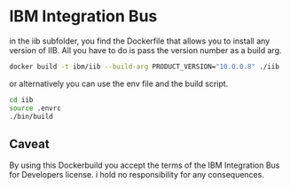 # IBM Integration Bus

in the iib subfolder, you find the Dockerfile that allows you to install any version of IIB.
All you have to do is pass the version number as a build arg.

```sh
docker build -t ibm/iib --build-arg PRODUCT_VERSION="10.0.0.8" ./iib
```

or alternatively you can use the env file and the build script.

```sh
cd iib
source .envrc
./bin/build
```

## Caveat

By using this Dockerbuild you accept the terms of the IBM Integration Bus for Developers license.
i hold no responsibility for any consequences.
